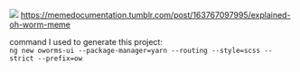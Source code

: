 <img src="https://github.com/benj-power/oworms-ui/blob/develop/src/assets/oh-worm.jpg"></img>
https://memedocumentation.tumblr.com/post/163767097995/explained-oh-worm-meme

command I used to generate this project:\
`ng new oworms-ui --package-manager=yarn --routing --style=scss --strict --prefix=ow`  
